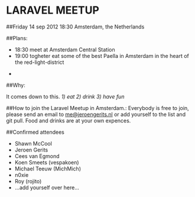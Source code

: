 LARAVEL MEETUP
==============

##Friday 14 sep 2012 18:30
Amsterdam, the Netherlands

##Plans:

- 18:30   meet at Amsterdam Central Station
- 19:00   togheter eat some of the best Paella in Amsterdam in the heart of the red-light-district
- ~~~~~:  find a great pub close to central station drink some beers.

##Why:

It comes down to this. *1) eat 2) drink 3) have fun*

##How to join the Laravel Meetup in Amsterdam.:
Everybody is free to join, please send an email to me@jeroengerits.nl or add yourself to the list and git pull. 
Food and drinks are at your own expences.

##Confirmed attendees

- Shawn McCool
- Jeroen Gerits
- Cees van Egmond
- Koen Smeets (vespakoen)
- Michael Teeuw (MichMich)
- n0xie
- Roy (rojito)
- ...add yourself over here...